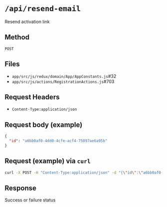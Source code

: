 # `/api/resend-email`

Resend activation link

## Method

`POST`

## Files

- `app/src/js/redux/domain/App/AppConstants.js`#32
- `app/src/js/actions/RegistrationActions.js`#703

## Request Headers

- `Content-Type:application/json`

## Request body (example)

```json
{
  "id": "a6bb0af0-4dd0-4cfe-acf4-75097ae6a95b"
}
```

## Request (example) via `curl`

```bash
curl -X POST -H "Content-Type:application/json" -d "{\"id\":\"a6bb0af0-4dd0-4cfe-acf4-75097ae6a95b\"}" api.gitkraken.com/resend-email
```

## Response

Success or failure status
